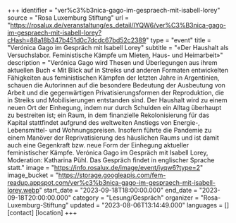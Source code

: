 +++
identifier = "ver%c3%b3nica-gago-im-gespraech-mit-isabell-lorey"
source = "Rosa Luxemburg Stiftung"
url = "https://rosalux.de/veranstaltung/es_detail/IYQW6/ver%C3%B3nica-gago-im-gespraech-mit-isabell-lorey?cHash=88a18b347b451d0c7dcdc67bd52c2389"
type = "event"
title = "Verónica Gago im Gespräch mit Isabell Lorey"
subtitle = "«Der Haushalt als Versuchslabor. Feministische Kämpfe um Mieten, Haus- und Heimarbeit»"
description = "Verónica Gago wird Thesen und Überlegungen aus ihrem aktuellen Buch «
Mit Blick auf in Streiks und anderen Formaten entwickelten Fähigkeiten aus feministischen Kämpfen der letzten Jahre in Argentinien, schauen die Autorinnen auf die besondere Bedeutung der Ausbeutung von Arbeit und die gegenwärtigen Privatisierungsformen der Reproduktion, die in Streiks und Mobilisierungen entstanden sind. Der Haushalt wird zu einem neuen Ort der Einhegung, indem nur durch Schulden ein Alltag überhaupt zu bestreiten ist; ein Raum, in dem finanzielle Rekolonisierung für das Kapital stattfindet aufgrund des weltweiten Anstiegs von Energie-, Lebensmittel- und Wohnungspreisen. Insofern führte die Pandemie zu einem Manöver der Reprivatisierung des häuslichen Raums und ist damit auch eine Gegenkraft bzw. neue Form der Einhegung aktueller feministischer Kämpfe.
Verónica Gago im Gespräch mit Isabell Lorey, Moderation: Katharina Pühl.
Das Gespräch findet in englischer Sprache statt."
image = "https://info.rosalux.de/image/event/iyqw6?type=2"
image_bucket = "https://storage.googleapis.com/fem-readup.appspot.com/ver%c3%b3nica-gago-im-gespraech-mit-isabell-lorey.webp"
start_date = "2023-09-18T18:00:00.000"
end_date = "2023-09-18T20:00:00.000"
category = "Lesung/Gespräch"
organizer = "Rosa-Luxemburg-Stiftung"
updated = "2023-08-06T13:14:49.000"
languages = []
[contact]
[location]
+++